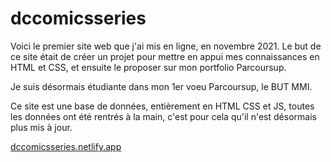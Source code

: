 # dccomicsseries

Voici le premier site web que j'ai mis en ligne, en novembre 2021.
Le but de ce site était de créer un projet pour mettre en appui mes connaissances en HTML et CSS, et ensuite le proposer sur mon portfolio Parcoursup.

Je suis désormais étudiante dans mon 1er voeu Parcoursup, le BUT MMI.

Ce site est une base de données, entièrement en HTML CSS et JS, toutes les données ont été rentrés à la main, c'est pour cela qu'il n'est désormais plus mis à jour.

<a href="https://dccomicsseries.netlify.app">dccomicsseries.netlify.app</a>
